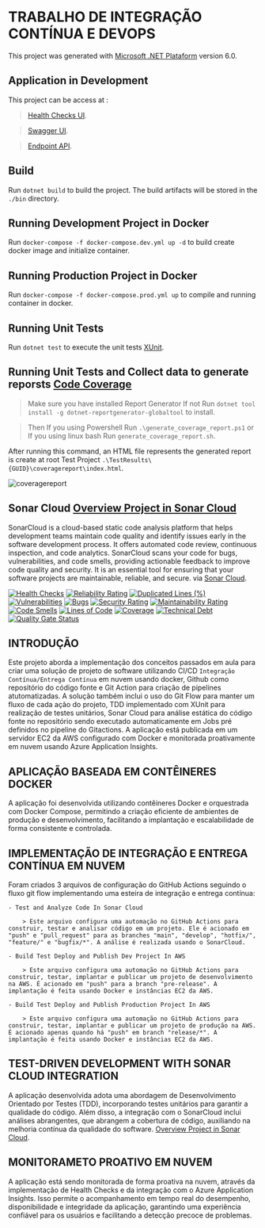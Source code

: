 # TRABALHO DE INTEGRAÇÃO CONTÍNUA E DEVOPS

This project was generated with [Microsoft .NET Plataform](https://github.com/dotnet) version 6.0.

## Application in Development

This project can be access at :

   > [Health Checks UI](http://alexfariakof.com:42536/healthchecks-ui).

   > [Swagger UI](http://alexfariakof.com:42536/swagger).

   > [Endpoint API](http://alexfariakof.com:42536/WeatherForecast).

## Build

Run `dotnet build` to build the project. The build artifacts will be stored in the `./bin` directory.

## Running Development Project in Docker

Run `docker-compose -f docker-compose.dev.yml up -d` to build create docker image and initialize container.

## Running Production Project in Docker

Run `docker-compose -f docker-compose.prod.yml up` to compile and running container in docker.

## Running Unit Tests

Run `dotnet test` to execute the unit tests [XUnit](https://github.com/xunit/xunit).

## Running Unit Tests and Collect data to generate reporsts [Code Coverage](https://learn.microsoft.com/pt-br/dotnet/core/testing/unit-testing-code-coverage?tabs=windows)

   > Make sure you have installed Report Generator If not Run `dotnet tool install -g dotnet-reportgenerator-globaltool` to install.

   > Then If you using Powershell Run `.\generate_coverage_report.ps1` or If you using linux bash Run `generate_coverage_report.sh`.

After running this command, an HTML file represents the generated report is create at root Test Project `.\TestResults\{GUID}\coveragereport\index.html`.

![coveragereport](https://github.com/alexfariakof/Infnet_DevOps_23E3_3_Docker_Project_CI/assets/42475620/57e9a43d-b6aa-44d0-9798-eb67d451480c)

## Sonar Cloud [Overview Project in Sonar Cloud](https://sonarcloud.io/project/overview?id=alexfariakof_Infnet_DevOps_23E3_3_Docker_Project_CI)

SonarCloud is a cloud-based static code analysis platform that helps development teams maintain code quality and identify issues early in the software development process. It offers automated code review, continuous inspection, and code analytics. SonarCloud scans your code for bugs, vulnerabilities, and code smells, providing actionable feedback to improve code quality and security. It is an essential tool for ensuring that your software projects are maintainable, reliable, and secure. via [Sonar Cloud](https://sonarcloud.io/).

[![Health Checks](https://sonarcloud.io/api/project_badges/measure?project=alexfariakof_Infnet_DevOps_23E3_3_Docker_Project_CI&metric=reliability_rating)](http://alexfariakof.com:42537/healthchecks-ui#/healthchecks) [![Reliability Rating](https://sonarcloud.io/api/project_badges/measure?project=alexfariakof_Infnet_DevOps_23E3_3_Docker_Project_CI&metric=reliability_rating)](https://sonarcloud.io/summary/new_code?id=alexfariakof_Infnet_DevOps_23E3_3_Docker_Project_CI) [![Duplicated Lines (%)](https://sonarcloud.io/api/project_badges/measure?project=alexfariakof_Infnet_DevOps_23E3_3_Docker_Project_CI&metric=duplicated_lines_density)](https://sonarcloud.io/summary/new_code?id=alexfariakof_Infnet_DevOps_23E3_3_Docker_Project_CI) [![Vulnerabilities](https://sonarcloud.io/api/project_badges/measure?project=alexfariakof_Infnet_DevOps_23E3_3_Docker_Project_CI&metric=vulnerabilities)](https://sonarcloud.io/summary/new_code?id=alexfariakof_Infnet_DevOps_23E3_3_Docker_Project_CI) [![Bugs](https://sonarcloud.io/api/project_badges/measure?project=alexfariakof_Infnet_DevOps_23E3_3_Docker_Project_CI&metric=bugs)](https://sonarcloud.io/summary/new_code?id=alexfariakof_Infnet_DevOps_23E3_3_Docker_Project_CI) [![Security Rating](https://sonarcloud.io/api/project_badges/measure?project=alexfariakof_Infnet_DevOps_23E3_3_Docker_Project_CI&metric=security_rating)](https://sonarcloud.io/summary/new_code?id=alexfariakof_Infnet_DevOps_23E3_3_Docker_Project_CI) [![Maintainability Rating](https://sonarcloud.io/api/project_badges/measure?project=alexfariakof_Infnet_DevOps_23E3_3_Docker_Project_CI&metric=sqale_rating)](https://sonarcloud.io/summary/new_code?id=alexfariakof_Infnet_DevOps_23E3_3_Docker_Project_CI) [![Code Smells](https://sonarcloud.io/api/project_badges/measure?project=alexfariakof_Infnet_DevOps_23E3_3_Docker_Project_CI&metric=code_smells)](https://sonarcloud.io/summary/new_code?id=alexfariakof_Infnet_DevOps_23E3_3_Docker_Project_CI) [![Lines of Code](https://sonarcloud.io/api/project_badges/measure?project=alexfariakof_Infnet_DevOps_23E3_3_Docker_Project_CI&metric=ncloc)](https://sonarcloud.io/summary/new_code?id=alexfariakof_Infnet_DevOps_23E3_3_Docker_Project_CI) [![Coverage](https://sonarcloud.io/api/project_badges/measure?project=alexfariakof_Infnet_DevOps_23E3_3_Docker_Project_CI&metric=coverage)](https://sonarcloud.io/summary/new_code?id=alexfariakof_Infnet_DevOps_23E3_3_Docker_Project_CI) [![Technical Debt](https://sonarcloud.io/api/project_badges/measure?project=alexfariakof_Infnet_DevOps_23E3_3_Docker_Project_CI&metric=sqale_index)](https://sonarcloud.io/summary/new_code?id=alexfariakof_Infnet_DevOps_23E3_3_Docker_Project_CI) [![Quality Gate Status](https://sonarcloud.io/api/project_badges/measure?project=alexfariakof_Infnet_DevOps_23E3_3_Docker_Project_CI&metric=alert_status)](https://sonarcloud.io/summary/new_code?id=alexfariakof_Infnet_DevOps_23E3_3_Docker_Project_CI)

## INTRODUÇÃO

Este projeto aborda a implementação dos conceitos passados em aula para criar uma solução de projeto de software utilizando CI/CD `Integração Contínua/Entrega Contínua`  em nuvem usando docker, Github como repositório do código fonte e Git Action para criação de pipelines atutomatizadas. A solução também inclui o uso do Git Flow para manter um fluxo de cada ação do projeto, TDD implementado com XUnit para realização de testes unitários, Sonar Cloud para análise estática do código fonte no repositório sendo executado automaticamente em Jobs pré definidos no pipeline do Gitactions. A aplicação está publicada em um servidor EC2 da AWS configurado com Docker e monitorada proativamente em nuvem usando Azure Application Insights.

## APLICAÇÃO BASEADA EM CONTÊINERES DOCKER

A aplicação foi desenvolvida utilizando contêineres Docker e orquestrada com Docker Compose, permitindo a criação eficiente de ambientes de produção e desenvolvimento, facilitando a implantação e escalabilidade de forma consistente e controlada.

## IMPLEMENTAÇÃO DE INTEGRAÇÃO E ENTREGA CONTÍNUA EM NUVEM

Foram criados 3 arquivos de configuração do GitHub Actions seguindo o fluxo git flow implementando uma esteira de integração e entrega contínua:

    - Test and Analyze Code In Sonar Cloud

        > Este arquivo configura uma automação no GitHub Actions para construir, testar e analisar código em um projeto. Ele é acionado em "push" e "pull_request" para as branches "main", "develop", "hotfix/", "feature/" e "bugfix/*". A análise é realizada usando o SonarCloud.
    
    - Build Test Deploy and Publish Dev Project In AWS

        > Este arquivo configura uma automação no GitHub Actions para construir, testar, implantar e publicar um projeto de desenvolvimento na AWS. É acionado em "push" para a branch "pre-release". A implantação é feita usando Docker e instâncias EC2 da AWS.
    
    - Build Test Deploy and Publish Production Project In AWS
        
        > Este arquivo configura uma automação no GitHub Actions para construir, testar, implantar e publicar um projeto de produção na AWS. É acionado apenas quando há "push" em branch "release/*". A implantação é feita usando Docker e instâncias EC2 da AWS.

## TEST-DRIVEN DEVELOPMENT WITH SONAR CLOUD INTEGRATION

A aplicação desenvolvida adota uma abordagem de Desenvolvimento Orientado por Testes (TDD), incorporando testes unitários para garantir a qualidade do código. Além disso, a integração com o SonarCloud inclui análises abrangentes, que abrangem a cobertura de código, auxiliando na melhoria contínua da qualidade do software. [Overview Project in Sonar Cloud](https://sonarcloud.io/project/overview?id=alexfariakof_Infnet_DevOps_23E3_3_Docker_Project_CI).

## MONITORAMETO PROATIVO EM NUVEM

A aplicação está sendo monitorada de forma proativa na nuvem, através da implementação de Health Checks e da integração com o Azure Application Insights. Isso permite o acompanhamento em tempo real do desempenho, disponibilidade e integridade da aplicação, garantindo uma experiência confiável para os usuários e facilitando a detecção precoce de problemas.